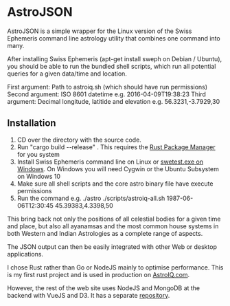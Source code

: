 # AstroJSON

AstroJSON is a simple wrapper for the Linux version of the Swiss Ephemeris command line astrology utility that combines one command into many.

After installing Swiss Ephemeris (apt-get install sweph on Debian / Ubuntu), you should be able to run the bundled shell scripts, which run all potential queries for a given data/time and location.

First argument: Path to astroiq.sh (which should have run permissions)
Second argument: ISO 8601 datetime e.g. 2016-04-09T19:38:23
Third argument: Decimal longitude, latitide and elevation e.g. 56.3231,-3.7929,30

## Installation

1. CD over the directory with the source code.
2. Run "cargo build --release" . This requires the [Rust Package Manager](https://github.com/rust-lang/cargo/) for you system
3. Install Swiss Ephemeris command line on Linux or [swetest.exe on Windows](https://www.astro.com/swisseph/sweph_e.htm). On Windows you will need Cygwin or the Ubuntu Subsystem on Windows 10
4. Make sure all shell scripts and the core astro binary file have execute permissions
5. Run the command e.g. ./astro ./scripts/astroiq-all.sh 1987-06-06T12:30:45 45.39383,4.3398,50

This bring back not only the positions of all celestial bodies for a given time and place, but also all ayanamsas and the most common house systems in both Western and Indian Astrologies as a complete range of aspects.

The JSON output can then be easily integrated with other Web or desktop applications.

I chose Rust rather than Go or NodeJS mainly to optimise performance. This is my first rust project and is used in production on [AstroIQ.com](http://www.astroiq.com).

However, the rest of the web site uses NodeJS and MongoDB at the backend with VueJS and D3. It has a separate [repository](https://github.com/neilg63/astroiq).
